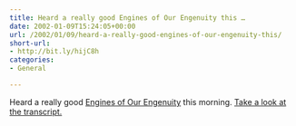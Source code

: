 ```yaml
---
title: Heard a really good Engines of Our Engenuity this …
date: 2002-01-09T15:24:05+00:00
url: /2002/01/09/heard-a-really-good-engines-of-our-engenuity-this/
short-url:
- http://bit.ly/hijC8h
categories:
- General

---
```

Heard a really good [Engines of Our Engenuity](http://www.uh.edu/engines/engines.htm) this morning. [Take a look at the transcript.](http://www.uh.edu/engines/epi1667.htm)